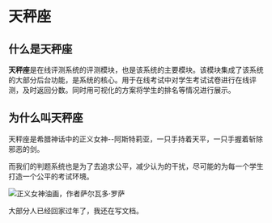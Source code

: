 # 天秤座

## 什么是天秤座

**天秤座**是在线评测系统的评测模块，也是该系统的主要模块。该模块集成了该系统的大部分后台功能，是系统的核心。用于在线考试中对学生考试试卷进行在线评测，及时返回分数。同时用可视化的方案将学生的排名等情况进行展示。

## 为什么叫天秤座

天秤座是希腊神话中的正义女神--阿斯特莉亚，一只手持着天平，一只手握着斩除邪恶的剑。

而我们的判题系统也是为了去追求公平，减少认为的干扰，尽可能的为每一个学生打造一个公平的考试环境。

![*正义女神油画，作者萨尔瓦多·罗萨*](https://upload.wikimedia.org/wikipedia/commons/b/b6/Salvatore_Rosa_005.jpg)

大部分人已经回家过年了，我还在写文档。

